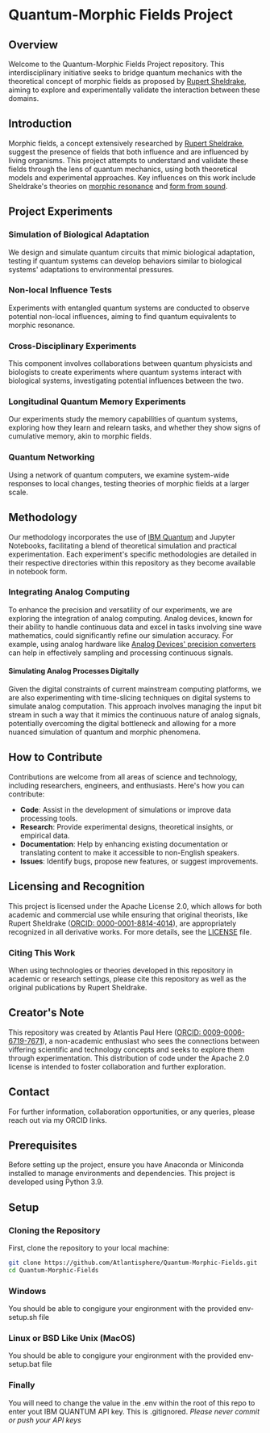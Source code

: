 # Quantum-Morphic Fields Project

## Overview
Welcome to the Quantum-Morphic Fields Project repository. This interdisciplinary initiative seeks to bridge quantum mechanics with the theoretical concept of morphic fields as proposed by [Rupert Sheldrake](https://www.sheldrake.org/research), aiming to explore and experimentally validate the interaction between these domains.

## Introduction
Morphic fields, a concept extensively researched by [Rupert Sheldrake](https://www.sheldrake.org/research), suggest the presence of fields that both influence and are influenced by living organisms. This project attempts to understand and validate these fields through the lens of quantum mechanics, using both theoretical models and experimental approaches. Key influences on this work include Sheldrake's theories on [morphic resonance](https://www.sheldrake.org/research/morphic-resonance) and [form from sound](https://www.sheldrake.org/research/form-from-sound).

## Project Experiments

### Simulation of Biological Adaptation
We design and simulate quantum circuits that mimic biological adaptation, testing if quantum systems can develop behaviors similar to biological systems' adaptations to environmental pressures.

### Non-local Influence Tests
Experiments with entangled quantum systems are conducted to observe potential non-local influences, aiming to find quantum equivalents to morphic resonance.

### Cross-Disciplinary Experiments
This component involves collaborations between quantum physicists and biologists to create experiments where quantum systems interact with biological systems, investigating potential influences between the two.

### Longitudinal Quantum Memory Experiments
Our experiments study the memory capabilities of quantum systems, exploring how they learn and relearn tasks, and whether they show signs of cumulative memory, akin to morphic fields.

### Quantum Networking
Using a network of quantum computers, we examine system-wide responses to local changes, testing theories of morphic fields at a larger scale.

## Methodology
Our methodology incorporates the use of [IBM Quantum](https://quantum.ibm.com/) and Jupyter Notebooks, facilitating a blend of theoretical simulation and practical experimentation. Each experiment's specific methodologies are detailed in their respective directories within this repository as they become available in notebook form.

### Integrating Analog Computing
To enhance the precision and versatility of our experiments, we are exploring the integration of analog computing. Analog devices, known for their ability to handle continuous data and excel in tasks involving sine wave mathematics, could significantly refine our simulation accuracy. For example, using analog hardware like [Analog Devices' precision converters](https://www.analog.com/en/products/analog-to-digital-converters.html) can help in effectively sampling and processing continuous signals.

#### Simulating Analog Processes Digitally
Given the digital constraints of current mainstream computing platforms, we are also experimenting with time-slicing techniques on digital systems to simulate analog computation. This approach involves managing the input bit stream in such a way that it mimics the continuous nature of analog signals, potentially overcoming the digital bottleneck and allowing for a more nuanced simulation of quantum and morphic phenomena.

## How to Contribute
Contributions are welcome from all areas of science and technology, including researchers, engineers, and enthusiasts. Here's how you can contribute:
- **Code**: Assist in the development of simulations or improve data processing tools.
- **Research**: Provide experimental designs, theoretical insights, or empirical data.
- **Documentation**: Help by enhancing existing documentation or translating content to make it accessible to non-English speakers.
- **Issues**: Identify bugs, propose new features, or suggest improvements.

## Licensing and Recognition
This project is licensed under the Apache License 2.0, which allows for both academic and commercial use while ensuring that original theorists, like Rupert Sheldrake ([ORCID: 0000-0001-8814-4014](https://orcid.org/0000-0001-8814-4014)), are appropriately recognized in all derivative works. For more details, see the [LICENSE](LICENSE) file.

### Citing This Work
When using technologies or theories developed in this repository in academic or research settings, please cite this repository as well as the original publications by Rupert Sheldrake.

## Creator's Note
This repository was created by Atlantis Paul Here ([ORCID: 0009-0006-6719-7671](https://orcid.org/0009-0006-6719-7671)), a non-academic enthusiast who sees the connections between viffering scientific and technology concepts and seeks to explore them through experimentation. This distribution of code under the Apache 2.0 license is intended to foster collaboration and further exploration.

## Contact
For further information, collaboration opportunities, or any queries, please reach out via my ORCID links. 

## Prerequisites
Before setting up the project, ensure you have Anaconda or Miniconda installed to manage environments and dependencies. This project is developed using Python 3.9.

## Setup

### Cloning the Repository
First, clone the repository to your local machine:
```bash
git clone https://github.com/Atlantisphere/Quantum-Morphic-Fields.git
cd Quantum-Morphic-Fields
```

### Windows
You should be able to congigure your engironment with the provided env-setup.sh file

### Linux or BSD Like Unix (MacOS)
You should be able to congigure your engironment with the provided env-setup.bat file

### Finally
You will need to change the value in the .env within the root of this repo to enter yout IBM QUANTUM API key. 
This is .gitignored. 
*Please never commit or push your API keys*
 
